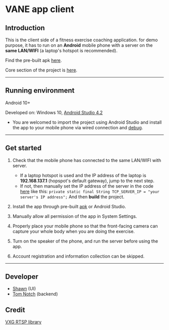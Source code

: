 # VANE app client

## Introduction

This is the client side of a fitness exercise coaching application. for demo purpose, it has to run on an **Android** mobile phone with a server on the **same LAN/WIFI** (a laptop's hotspot is recommended).

Find the pre-built apk [here](https://github.com/TomNotchYmk/VANE-app/tree/main/app/build/outputs/apk/debug).

Core section of the project is [here](https://github.com/TomNotchYmk/VANE-app/blob/main/app/src/main/java/com/example/vane0427/TrainingActivity.java).

---

## Running environment

Android 10+

Developed on: Windows 10, [Android Studio 4.2](https://developer.android.com/studio)

* You are welcomed to import the project using Android Studio and install the app to your mobile phone via wired connection and [debug](https://developer.android.com/studio/debug#startdebug).

---

## Get started

1. Check that the mobile phone has connected to the same LAN/WIFI with server.
    * If a laptop hotspot is used and the IP address of the laptop is **192.168.137.1** (hopspot's default gateway), jump to the next step.
    * If not, then manually set the IP address of the server in the code [here](https://github.com/TomNotchYmk/VANE-app/blob/main/app/src/main/java/com/example/vane0427/TrainingActivity.java#L50) like this:
    `private static final String TCP_SERVER_IP = "your server's IP address";`
    And then **build** the project.

1. Install the app through pre-built [apk](https://github.com/TomNotchYmk/VANE-app/tree/main/app/build/outputs/apk/debug) or Android Studio.

1. Manually allow all permission of the app in System Settings.

1. Properly place your mobile phone so that the front-facing camera can capture your whole body when you are doing the exercise.

1. Turn on the speaker of the phone, and run the server before using the app.

1. Account registration and information collection can be skipped.

---

## Developer

* [Shawn](https://github.com/XuYinzhe) (UI)
* [Tom Notch](https://github.com/TomNotchYmk) (backend)

## Credit

[VXG RTSP library](https://github.com/VideoExpertsGroup/VXG.Media.SDK.Android)
